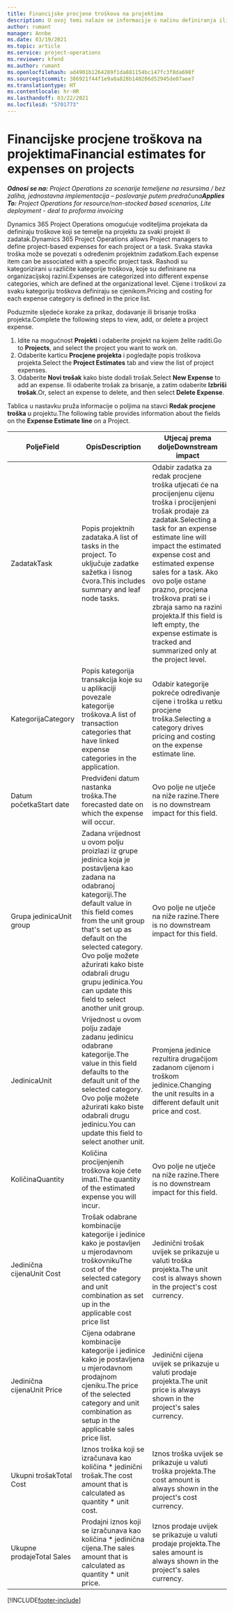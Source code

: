 ```yaml
---
title: Financijske procjene troškova na projektima
description: U ovoj temi nalaze se informacije o načinu definiranja ili procjene troškova koji se temelje na projektu.
author: rumant
manager: Annbe
ms.date: 03/19/2021
ms.topic: article
ms.service: project-operations
ms.reviewer: kfend
ms.author: rumant
ms.openlocfilehash: ad4901b1264289f1da881154bc147fc3f8da698f
ms.sourcegitcommit: 386921f44f1e9a8a828b140206d52945de07aee7
ms.translationtype: HT
ms.contentlocale: hr-HR
ms.lasthandoff: 03/22/2021
ms.locfileid: "5701773"
---
```

# <a name="financial-estimates-for-expenses-on-projects"></a><span data-ttu-id="0cea3-103">Financijske procjene troškova na projektima</span><span class="sxs-lookup"><span data-stu-id="0cea3-103">Financial estimates for expenses on projects</span></span>
<span data-ttu-id="0cea3-104">_**Odnosi se na:** Project Operations za scenarije temeljene na resursima / bez zaliha, jednostavna implementacija – poslovanje putem predračuna_</span><span class="sxs-lookup"><span data-stu-id="0cea3-104">_**Applies To:** Project Operations for resource/non-stocked based scenarios, Lite deployment - deal to proforma invoicing_</span></span>

<span data-ttu-id="0cea3-105">Dynamics 365 Project Operations omogućuje voditeljima projekata da definiraju troškove koji se temelje na projektu za svaki projekt ili zadatak.</span><span class="sxs-lookup"><span data-stu-id="0cea3-105">Dynamics 365 Project Operations allows Project managers to define project-based expenses for each project or a task.</span></span> <span data-ttu-id="0cea3-106">Svaka stavka troška može se povezati s određenim projektnim zadatkom.</span><span class="sxs-lookup"><span data-stu-id="0cea3-106">Each expense item can be associated with a specific project task.</span></span> <span data-ttu-id="0cea3-107">Rashodi su kategorizirani u različite kategorije troškova, koje su definirane na organizacijskoj razini.</span><span class="sxs-lookup"><span data-stu-id="0cea3-107">Expenses are categorized into different expense categories, which are defined at the organizational level.</span></span> <span data-ttu-id="0cea3-108">Cijene i troškovi za svaku kategoriju troškova definiraju se cjenikom.</span><span class="sxs-lookup"><span data-stu-id="0cea3-108">Pricing and costing for each expense category is defined in the price list.</span></span> 

<span data-ttu-id="0cea3-109">Poduzmite sljedeće korake za prikaz, dodavanje ili brisanje troška projekta.</span><span class="sxs-lookup"><span data-stu-id="0cea3-109">Complete the following steps to view, add, or delete a project expense.</span></span>

1. <span data-ttu-id="0cea3-110">Idite na mogućnost **Projekti** i odaberite projekt na kojem želite raditi.</span><span class="sxs-lookup"><span data-stu-id="0cea3-110">Go to **Projects**, and select the project you want to work on.</span></span>
2. <span data-ttu-id="0cea3-111">Odaberite karticu **Procjene projekta** i pogledajte popis troškova projekta.</span><span class="sxs-lookup"><span data-stu-id="0cea3-111">Select the **Project Estimates** tab and view the list of project expenses.</span></span>
3. <span data-ttu-id="0cea3-112">Odaberite **Novi trošak** kako biste dodali trošak.</span><span class="sxs-lookup"><span data-stu-id="0cea3-112">Select **New Expense** to add an expense.</span></span> <span data-ttu-id="0cea3-113">Ili odaberite trošak za brisanje, a zatim odaberite **Izbriši trošak**.</span><span class="sxs-lookup"><span data-stu-id="0cea3-113">Or, select an expense to delete, and then select **Delete Expense**.</span></span>

<span data-ttu-id="0cea3-114">Tablica u nastavku pruža informacije o poljima na stavci **Redak procjene troška** u projektu.</span><span class="sxs-lookup"><span data-stu-id="0cea3-114">The following table provides information about the fields on the **Expense Estimate line** on a Project.</span></span> 

| <span data-ttu-id="0cea3-115">**Polje**</span><span class="sxs-lookup"><span data-stu-id="0cea3-115">**Field**</span></span> | <span data-ttu-id="0cea3-116">**Opis**</span><span class="sxs-lookup"><span data-stu-id="0cea3-116">**Description**</span></span> | <span data-ttu-id="0cea3-117">**Utjecaj prema dolje**</span><span class="sxs-lookup"><span data-stu-id="0cea3-117">**Downstream impact**</span></span> |
| --- | --- | --- |
| <span data-ttu-id="0cea3-118">Zadatak</span><span class="sxs-lookup"><span data-stu-id="0cea3-118">Task</span></span> | <span data-ttu-id="0cea3-119">Popis projektnih zadataka.</span><span class="sxs-lookup"><span data-stu-id="0cea3-119">A list of tasks in the project.</span></span> <span data-ttu-id="0cea3-120">To uključuje zadatke sažetka i lisnog čvora.</span><span class="sxs-lookup"><span data-stu-id="0cea3-120">This includes summary and leaf node tasks.</span></span> | <span data-ttu-id="0cea3-121">Odabir zadatka za redak procjene troška utjecati će na procijenjenu cijenu troška i procijenjeni trošak prodaje za zadatak.</span><span class="sxs-lookup"><span data-stu-id="0cea3-121">Selecting a task for an expense estimate line will impact the estimated expense cost and estimated expense sales for a task.</span></span> <span data-ttu-id="0cea3-122">Ako ovo polje ostane prazno, procjena troškova prati se i zbraja samo na razini projekta.</span><span class="sxs-lookup"><span data-stu-id="0cea3-122">If this field is left empty, the expense estimate is tracked and summarized only at the project level.</span></span> |
| <span data-ttu-id="0cea3-123">Kategorija</span><span class="sxs-lookup"><span data-stu-id="0cea3-123">Category</span></span> | <span data-ttu-id="0cea3-124">Popis kategorija transakcija koje su u aplikaciji povezale kategorije troškova.</span><span class="sxs-lookup"><span data-stu-id="0cea3-124">A list of transaction categories that have linked expense categories in the application.</span></span> | <span data-ttu-id="0cea3-125">Odabir kategorije pokreće određivanje cijene i troška u retku procjene troška.</span><span class="sxs-lookup"><span data-stu-id="0cea3-125">Selecting a category drives pricing and costing on the expense estimate line.</span></span> |
| <span data-ttu-id="0cea3-126">Datum početka</span><span class="sxs-lookup"><span data-stu-id="0cea3-126">Start date</span></span> | <span data-ttu-id="0cea3-127">Predviđeni datum nastanka troška.</span><span class="sxs-lookup"><span data-stu-id="0cea3-127">The forecasted date on which the expense will occur.</span></span> | <span data-ttu-id="0cea3-128">Ovo polje ne utječe na niže razine.</span><span class="sxs-lookup"><span data-stu-id="0cea3-128">There is no downstream impact for this field.</span></span> |
| <span data-ttu-id="0cea3-129">Grupa jedinica</span><span class="sxs-lookup"><span data-stu-id="0cea3-129">Unit group</span></span> | <span data-ttu-id="0cea3-130">Zadana vrijednost u ovom polju proizlazi iz grupe jedinica koja je postavljena kao zadana na odabranoj kategoriji.</span><span class="sxs-lookup"><span data-stu-id="0cea3-130">The default value in this field comes from the unit group that's set up as default on the selected category.</span></span> <span data-ttu-id="0cea3-131">Ovo polje možete ažurirati kako biste odabrali drugu grupu jedinica.</span><span class="sxs-lookup"><span data-stu-id="0cea3-131">You can update this field to select another unit group.</span></span> | <span data-ttu-id="0cea3-132">Ovo polje ne utječe na niže razine.</span><span class="sxs-lookup"><span data-stu-id="0cea3-132">There is no downstream impact for this field.</span></span> |
| <span data-ttu-id="0cea3-133">Jedinica</span><span class="sxs-lookup"><span data-stu-id="0cea3-133">Unit</span></span> | <span data-ttu-id="0cea3-134">Vrijednost u ovom polju zadaje zadanu jedinicu odabrane kategorije.</span><span class="sxs-lookup"><span data-stu-id="0cea3-134">The value in this field defaults to the default unit of the selected category.</span></span> <span data-ttu-id="0cea3-135">Ovo polje možete ažurirati kako biste odabrali drugu jedinicu.</span><span class="sxs-lookup"><span data-stu-id="0cea3-135">You can update this field to select another unit.</span></span> | <span data-ttu-id="0cea3-136">Promjena jedinice rezultira drugačijom zadanom cijenom i troškom jedinice.</span><span class="sxs-lookup"><span data-stu-id="0cea3-136">Changing the unit results in a different default unit price and cost.</span></span> |
| <span data-ttu-id="0cea3-137">Količina</span><span class="sxs-lookup"><span data-stu-id="0cea3-137">Quantity</span></span> | <span data-ttu-id="0cea3-138">Količina procijenjenih troškova koje ćete imati.</span><span class="sxs-lookup"><span data-stu-id="0cea3-138">The quantity of the estimated expense you will incur.</span></span> | <span data-ttu-id="0cea3-139">Ovo polje ne utječe na niže razine.</span><span class="sxs-lookup"><span data-stu-id="0cea3-139">There is no downstream impact for this field.</span></span> |
| <span data-ttu-id="0cea3-140">Jedinična cijena</span><span class="sxs-lookup"><span data-stu-id="0cea3-140">Unit Cost</span></span> | <span data-ttu-id="0cea3-141">Trošak odabrane kombinacije kategorije i jedinice kako je postavljen u mjerodavnom troškovniku</span><span class="sxs-lookup"><span data-stu-id="0cea3-141">The cost of the selected category and unit combination as set up in the applicable cost price list</span></span> | <span data-ttu-id="0cea3-142">Jedinični trošak uvijek se prikazuje u valuti troška projekta.</span><span class="sxs-lookup"><span data-stu-id="0cea3-142">The unit cost is always shown in the project's cost currency.</span></span> |
| <span data-ttu-id="0cea3-143">Jedinična cijena</span><span class="sxs-lookup"><span data-stu-id="0cea3-143">Unit Price</span></span> | <span data-ttu-id="0cea3-144">Cijena odabrane kombinacije kategorije i jedinice kako je postavljena u mjerodavnom prodajnom cjeniku.</span><span class="sxs-lookup"><span data-stu-id="0cea3-144">The price of the selected category and unit combination as setup in the applicable sales price list.</span></span> | <span data-ttu-id="0cea3-145">Jedinični cijena uvijek se prikazuje u valuti prodaje projekta.</span><span class="sxs-lookup"><span data-stu-id="0cea3-145">The unit price is always shown in the project's sales currency.</span></span> |
| <span data-ttu-id="0cea3-146">Ukupni trošak</span><span class="sxs-lookup"><span data-stu-id="0cea3-146">Total Cost</span></span> | <span data-ttu-id="0cea3-147">Iznos troška koji se izračunava kao količina \* jedinični trošak.</span><span class="sxs-lookup"><span data-stu-id="0cea3-147">The cost amount that is calculated as quantity \* unit cost.</span></span>| <span data-ttu-id="0cea3-148">Iznos troška uvijek se prikazuje u valuti troška projekta.</span><span class="sxs-lookup"><span data-stu-id="0cea3-148">The cost amount is always shown in the project's cost currency.</span></span> |
| <span data-ttu-id="0cea3-149">Ukupne prodaje</span><span class="sxs-lookup"><span data-stu-id="0cea3-149">Total Sales</span></span> | <span data-ttu-id="0cea3-150">Prodajni iznos koji se izračunava kao količina \* jedinična cijena.</span><span class="sxs-lookup"><span data-stu-id="0cea3-150">The sales amount that is calculated as quantity \* unit price.</span></span> | <span data-ttu-id="0cea3-151">Iznos prodaje uvijek se prikazuje u valuti prodaje projekta.</span><span class="sxs-lookup"><span data-stu-id="0cea3-151">The sales amount is always shown in the project's sales currency.</span></span> |


[!INCLUDE[footer-include](../includes/footer-banner.md)]
